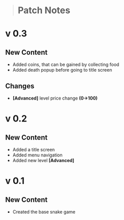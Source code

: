 > # Patch Notes

# v 0.3
## New Content
- Added coins, that can be gained by collecting food
- Added death popup before going to title screen

## Changes
- **[Advanced]** level price change **(0→100)**

# v 0.2
## New Content
- Added a title screen
- Added menu navigation
- Added new level **[Advanced]**

# v 0.1
## New Content
- Created the base snake game